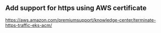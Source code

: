 ## Add support for https using AWS certificate
https://aws.amazon.com/premiumsupport/knowledge-center/terminate-https-traffic-eks-acm/